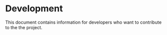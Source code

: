 # Development


This document contains information for developers who want to contribute to the the project.

